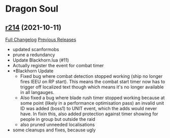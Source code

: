 # <DBM> Dragon Soul

## [r214](https://github.com/DeadlyBossMods/DBM-Cataclysm/tree/r214) (2021-10-11)
[Full Changelog](https://github.com/DeadlyBossMods/DBM-Cataclysm/compare/r213...r214) [Previous Releases](https://github.com/DeadlyBossMods/DBM-Cataclysm/releases)

- updated scanformobs  
- prune a redundancy  
- Update Blackhorn.lua (#11)  
- Actually register the event for combat timer  
- *Blackhorn Update  
     - Fixed bug where  combat detection stopped working (ship no longer fires IEEU on RP start). This means the combat start timer now has to trigger off localized text though which means it's no longer available in all langauges.  
     - Also fixed a bug where blade rush timer stopped working because at some point (likely in a performance optimisation pass) an invalid unit ID was added (boss1) to UNIT event, which the adds would never have. In fixin this, also added protection against timer showing for people in group but outside the raid  
     - also pruned unneeded localisations  
- some cleanups and fixes, because ugly  
